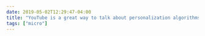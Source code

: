 ```yaml
---
date: 2019-05-02T12:29:47-04:00
title: "YouTube is a great way to talk about personalization algorithms. On one hand, it’s quite good at what it does. On the other, that often leads to my watching more YouTube than I meant to, and I resent it for that."
tags: ["micro"]
---
```

